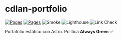# cdlan-portfolio

[![Pages](https://img.shields.io/badge/Pages-live-brightgreen?logoColor=0F0C29#gh-light-mode-only)](https://coderdeltalan.github.io/cdlan-portfolio/)
[![Pages](https://img.shields.io/badge/Pages-live-brightgreen?logoColor=7AA9FF#gh-dark-mode-only)](https://coderdeltalan.github.io/cdlan-portfolio/)
![Smoke](https://img.shields.io/github/actions/workflow/status/CoderDeltaLAN/cdlan-portfolio/smoke.yml/badge.svg)
![Lighthouse](https://github.com/CoderDeltaLAN/cdlan-portfolio/actions/workflows/lighthouse.yml/badge.svg)
![Link Check](https://github.com/CoderDeltaLAN/cdlan-portfolio/actions/workflows/linkcheck.yml?branch=main)

Portafolio estático con Astro. Política **Always Green** ✅
